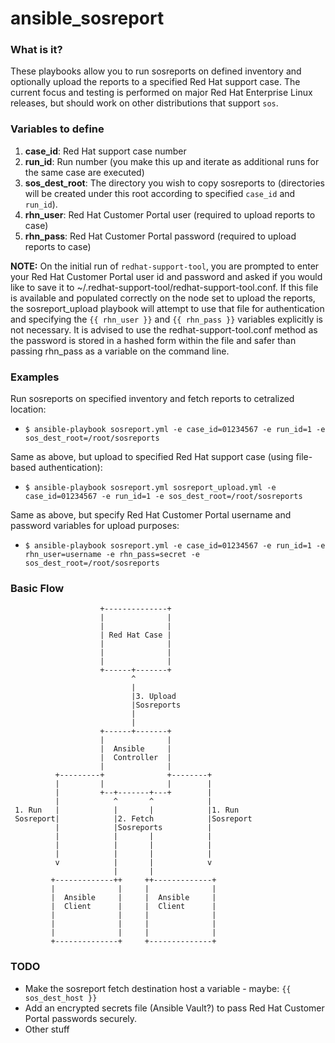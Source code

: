 # ansible_sosreport

### What is it?

These playbooks allow you to run sosreports on defined inventory and optionally upload the reports to a specified Red Hat support case. The current focus and testing is performed on major Red Hat Enterprise Linux releases, but should work on other distributions that support `sos`.

### Variables to define

1) **case_id**: Red Hat support case number
2) **run_id**: Run number (you make this up and iterate as additional runs for the same case are executed)
3) **sos_dest_root**: The directory you wish to copy sosreports to (directories will be created under this root according to specified `case_id` and `run_id`).
4) **rhn_user**: Red Hat Customer Portal user (required to upload reports to case)
5) **rhn_pass**: Red Hat Customer Portal password (required to upload reports to case)

**NOTE:** On the initial run of `redhat-support-tool`, you are prompted to enter your Red Hat Customer Portal user id and password and asked if you would like to save it to ~/.redhat-support-tool/redhat-support-tool.conf. If this file is available and populated correctly on the node set to upload the reports, the sosreport_upload playbook will attempt to use that file for authentication and specifying the `{{ rhn_user }}` and `{{ rhn_pass }}` variables explicitly is not necessary. It is advised to use the redhat-support-tool.conf method as the password is stored in a hashed form within the file and safer than passing rhn_pass as a variable on the command line.

### Examples

Run sosreports on specified inventory and fetch reports to cetralized location:
- `$ ansible-playbook sosreport.yml -e case_id=01234567 -e run_id=1 -e sos_dest_root=/root/sosreports`

Same as above, but upload to specified Red Hat support case (using file-based authentication):
- `$ ansible-playbook sosreport.yml sosreport_upload.yml -e case_id=01234567 -e run_id=1 -e sos_dest_root=/root/sosreports`

Same as above, but specify Red Hat Customer Portal username and password variables for upload purposes:
- `$ ansible-playbook sosreport.yml -e case_id=01234567 -e run_id=1 -e rhn_user=username -e rhn_pass=secret -e sos_dest_root=/root/sosreports`

### Basic Flow

                        +--------------+
                        |              |
                        |              |
                        | Red Hat Case |
                        |              |
                        |              |
                        |              |
                        +------+-------+
                               ^
                               |
                               |3. Upload
                               |Sosreports
                               |
                               |
                        +------+-------+
                        |              |
                        |  Ansible     |
                        |  Controller  |
                        |              |
              +---------+              +--------+
              |         |              |        |
              |         +--+-------+---+        |
              |            ^       ^            |
     1. Run   |            |       |            |1. Run
     Sosreport|            |2. Fetch            |Sosreport
              |            |Sosreports          |
              |            |       |            |
              |            |       |            |
              |            |       |            |
              v            |       |            v
                           |       |
             +-------------++     ++-------------+
             |              |     |              |
             |  Ansible     |     |  Ansible     |
             |  Client      |     |  Client      |
             |              |     |              |
             |              |     |              |
             |              |     |              |
             +--------------+     +--------------+

### TODO

- Make the sosreport fetch destination host a variable - maybe: `{{ sos_dest_host }}`
- Add an encrypted secrets file (Ansible Vault?) to pass Red Hat Customer Portal passwords securely.
- Other stuff
